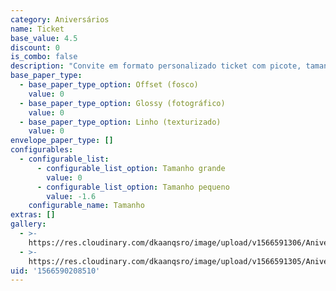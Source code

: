```yaml
---
category: Aniversários
name: Ticket
base_value: 4.5
discount: 0
is_combo: false
description: "Convite em formato personalizado ticket com picote, tamanho 20cm x 7cm. Confeccionado em papel 180g.\r\n\n\n\nVersão da foto: papel glossy."
base_paper_type:
  - base_paper_type_option: Offset (fosco)
    value: 0
  - base_paper_type_option: Glossy (fotográfico)
    value: 0
  - base_paper_type_option: Linho (texturizado)
    value: 0
envelope_paper_type: []
configurables:
  - configurable_list:
      - configurable_list_option: Tamanho grande
        value: 0
      - configurable_list_option: Tamanho pequeno
        value: -1.6
    configurable_name: Tamanho
extras: []
gallery:
  - >-
    https://res.cloudinary.com/dkaanqsro/image/upload/v1566591306/Anivers%C3%A1rios/Convite_ticket_2_j6k60s.jpg
  - >-
    https://res.cloudinary.com/dkaanqsro/image/upload/v1566591305/Anivers%C3%A1rios/Convite_ticket_1_xjvvuh.jpg
uid: '1566590208510'
---
```


